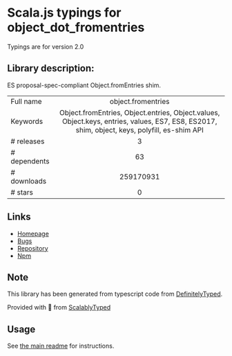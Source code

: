 
# Scala.js typings for object_dot_fromentries

Typings are for version 2.0

## Library description:
ES proposal-spec-compliant Object.fromEntries shim.

|                    |                 |
| ------------------ | :-------------: |
| Full name          | object.fromentries |
| Keywords           | Object.fromEntries, Object.entries, Object.values, Object.keys, entries, values, ES7, ES8, ES2017, shim, object, keys, polyfill, es-shim API |
| # releases         | 3 |
| # dependents       | 63 |
| # downloads        | 259170931 |
| # stars            | 0 |

## Links
- [Homepage](https://github.com/es-shims/Object.fromEntries#readme)
- [Bugs](https://github.com/es-shims/Object.fromEntries/issues)
- [Repository](https://github.com/es-shims/Object.fromEntries)
- [Npm](https://www.npmjs.com/package/object.fromentries)
    


## Note
This library has been generated from typescript code from [DefinitelyTyped](https://definitelytyped.org).

Provided with :purple_heart: from [ScalablyTyped](https://github.com/oyvindberg/ScalablyTyped)

## Usage
See [the main readme](../../readme.md) for instructions.


